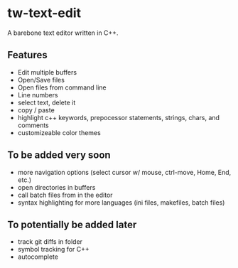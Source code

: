 # tw-text-edit
A barebone text editor written in C++.

## Features
- Edit multiple buffers
- Open/Save files
- Open files from command line
- Line numbers
- select text, delete it
- copy / paste
- highlight c++ keywords, prepocessor statements, strings, chars, and comments
- customizeable color themes

## To be added very soon
- more navigation options (select cursor w/ mouse, ctrl-move, Home, End, etc.)
- open directories in buffers
- call batch files from in the editor
- syntax highlighting for more languages (ini files, makefiles, batch files)

## To potentially be added later
- track git diffs in folder
- symbol tracking for C++
- autocomplete
